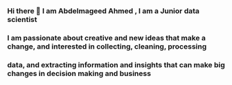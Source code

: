 ### Hi there 👋 I am Abdelmageed Ahmed , I am a Junior data scientist
### I am passionate about creative and new ideas that make a change, and interested in collecting, cleaning, processing
### data, and extracting information and insights that can make big changes in decision making and business

<!--
**abdelmageed95/abdelmageed95** is a ✨ _special_ ✨ repository because its `README.md` (this file) appears on your GitHub profile.

Here are some ideas to get you started:

- 🔭 I’m currently working on ...
- 🌱 I’m currently learning ...
- 👯 I’m looking to collaborate on ...
- 🤔 I’m looking for help with ...
- 💬 Ask me about ...
- 📫 How to reach me: ...
- 😄 Pronouns: ...
- ⚡ Fun fact: ...
-->
